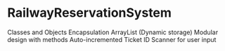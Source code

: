 # RailwayReservationSystem
Classes and Objects  Encapsulation  ArrayList (Dynamic storage)  Modular design with methods  Auto-incremented Ticket ID  Scanner for user input
